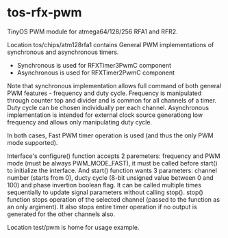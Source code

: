 # tos-rfx-pwm
TinyOS PWM module for atmega64/128/256 RFA1 and RFR2.


Location tos/chips/atm128rfa1 contains General PWM implementations of synchronous and asynchronous timers.
 - Synchronous is used for RFXTimer3PwmC component
 - Asynchronous is used for RFXTimer2PwmC component


Note that synchronous implementation allows full command of both general PWM features - frequency and duty cycle. Frequency is manipulated through counter top and divider and is common for all channels of a timer. Duty cycle can be chosen individually per each channel.
Asynchronous implementation is intended for external clock source generationg low frequency and allows only manipulating duty cycle.

In both cases, Fast PWM timer operation is used (and thus the only PWM mode supported).

Interface's configure() function accepts 2 paremeters: frequency and PWM mode (must be always PWM_MODE_FAST), it must be called before start() to initialize the interface.
And start() function wants 3 parameters: channel number (starts from 0), ducty cycle (8-bit unsigned value between 0 and 100) and phase invertion boolean flag. It can be called multiple times sequentially to update signal parameters without calling stop().
stop() function stops operation of the selected channel (passed to the function as an only argiment). It also stops entire timer operation if no output is generated for the other channels also.


Location test/pwm is home for usage example.
